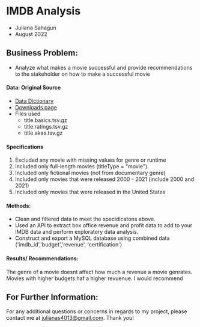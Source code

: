 # IMDB Analysis
- Juliana Sahagun
- August 2022
 ## Business Problem:
- Analyze what makes a movie successful and provide recommendations to the stakeholder on how to make a successful movie

#### Data: Original Source

  - [Data Dictionary](https://www.imdb.com/interfaces/)
  - [Downloads page](https://datasets.imdbws.com/)
  - Files used
    - title.basics.tsv.gz
    - title.ratings.tsv.gz
    - title.akas.tsv.gz
#### Specifications
1. Excluded any movie with missing values for genre or runtime
2. Included only full-length movies (titleType = "movie").
3. Included only fictional movies (not from documentary genre)
4. Included only movies that were released 2000 - 2021 (include 2000 and 2021)
5. Included only movies that were released in the United States
#### Methods:
- Clean and filtered data to meet the specidicatons above.
- Used an API to extract box office revenue and profit data to add to your IMDB data and perform exploratory data analysis.
- Construct and export a MySQL database using combined data ('imdb_id','budget','revenue', 'certification')
#### Results/ Recommendations:
The genre of a movie doesnt affect how much a revenue a movie genrates. Movies with higher budgets haf a higher revuenue. I would recommend 
## For Further Information:
For any additional questions or concerns in regards to my project, please contact me at julianas4013@gmail.com. Thank you!
